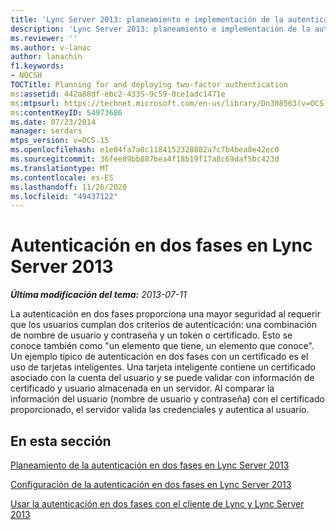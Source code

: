 ```yaml
---
title: 'Lync Server 2013: planeamiento e implementación de la autenticación en dos fases'
description: 'Lync Server 2013: planeamiento e implementación de la autenticación en dos fases.'
ms.reviewer: ''
ms.author: v-lanac
author: lanachin
f1.keywords:
- NOCSH
TOCTitle: Planning for and deploying two-factor authentication
ms:assetid: 442a88df-ebc2-4335-9c59-0ce1adc1471e
ms:mtpsurl: https://technet.microsoft.com/en-us/library/Dn308563(v=OCS.15)
ms:contentKeyID: 54973686
ms.date: 07/23/2014
manager: serdars
mtps_version: v=OCS.15
ms.openlocfilehash: e1e04fa7a0c1184152328882a7c7b4bea8e42ec0
ms.sourcegitcommit: 36fee89bb887bea4f18b19f17a8c69daf5bc423d
ms.translationtype: MT
ms.contentlocale: es-ES
ms.lasthandoff: 11/26/2020
ms.locfileid: "49437122"
---
```

# <a name="two-factor-authentication-in-lync-server-2013"></a>Autenticación en dos fases en Lync Server 2013

<div data-xmlns="http://www.w3.org/1999/xhtml">

<div class="topic" data-xmlns="http://www.w3.org/1999/xhtml" data-msxsl="urn:schemas-microsoft-com:xslt" data-cs="https://msdn.microsoft.com/">

<div data-asp="https://msdn2.microsoft.com/asp">



</div>

<div id="mainSection">

<div id="mainBody">

<span> </span>

_**Última modificación del tema:** 2013-07-11_

La autenticación en dos fases proporciona una mayor seguridad al requerir que los usuarios cumplan dos criterios de autenticación: una combinación de nombre de usuario y contraseña y un token o certificado. Esto se conoce también como "un elemento que tiene, un elemento que conoce". Un ejemplo típico de autenticación en dos fases con un certificado es el uso de tarjetas inteligentes. Una tarjeta inteligente contiene un certificado asociado con la cuenta del usuario y se puede validar con información de certificado y usuario almacenada en un servidor. Al comparar la información del usuario (nombre de usuario y contraseña) con el certificado proporcionado, el servidor valida las credenciales y autentica al usuario.

<div>

## <a name="in-this-section"></a>En esta sección

[Planeamiento de la autenticación en dos fases en Lync Server 2013](lync-server-2013-planning-for-two-factor-authentication.md)

[Configuración de la autenticación en dos fases en Lync Server 2013](lync-server-2013-configuring-two-factor-authentication.md)

[Usar la autenticación en dos fases con el cliente de Lync y Lync Server 2013](lync-server-2013-using-two-factor-authentication-with-lync-client.md)

</div>

</div>

<span> </span>

</div>

</div>

</div>

